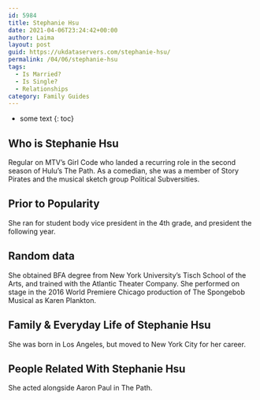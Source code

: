 ```yaml
---
id: 5984
title: Stephanie Hsu
date: 2021-04-06T23:24:42+00:00
author: Laima
layout: post
guid: https://ukdataservers.com/stephanie-hsu/
permalink: /04/06/stephanie-hsu
tags:
  - Is Married?
  - Is Single?
  - Relationships
category: Family Guides
---
```


* some text
{: toc}


## Who is Stephanie Hsu
                  
                  
                  
Regular on MTV&#8217;s Girl Code who landed a recurring role in the second season of Hulu&#8217;s The Path. As a comedian, she was a member of Story Pirates and the musical sketch group Political Subversities.
                  
              
            
              
            
                
                
                
## Prior to Popularity
                  
                  
                  
She ran for student body vice president in the 4th grade, and president the following year.
                  
              
            
              
            
                
                
                
## Random data
                  
                  
                  
She obtained BFA degree from New York University&#8217;s Tisch School of the Arts, and trained with the Atlantic Theater Company. She performed on stage in the 2016 World Premiere Chicago production of The Spongebob Musical as Karen Plankton.
                  
              
            
              
            
                
                
                
## Family & Everyday Life of Stephanie Hsu
                  
                  
                  
She was born in Los Angeles, but moved to New York City for her career. 
                  
              
            
              
            
                
                
                
## People Related With Stephanie Hsu
                  
                  
                  
She acted alongside Aaron Paul in The Path.
                  
              
            
              
            
                
              
            
              
              
            
            
              
            
          
          
          